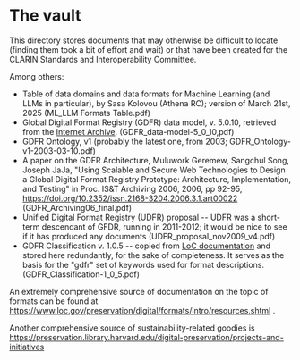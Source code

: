 # The vault

This directory stores documents that may otherwise be difficult to locate (finding them took a bit of effort and wait) or that have been created for the CLARIN Standards and Interoperability Committee.

Among others:

* Table of data domains and data formats for Machine Learning (and LLMs in particular), by Sasa Kolovou (Athena RC); version of March 21st, 2025 (ML_LLM Formats Table.pdf)
* Global Digital Format Registry (GDFR) data model, v. 5.0.10, retrieved from the [Internet Archive](https://web.archive.org/web/20110409232812/http://www.gdfr.info/). (GDFR_data-model-5_0_10,pdf)
* GDFR Ontology, v1 (probably the latest one, from 2003; GDFR_Ontology-v1-2003-03-10.pdf)
* A paper on the GDFR Architecture, Muluwork Geremew, Sangchul Song, Joseph JaJa, "Using Scalable and Secure Web Technologies to Design a Global Digital Format Registry Prototype: Architecture, Implementation, 
and Testing"  in Proc. IS&T Archiving 2006,  2006,  pp 92-95,  https://doi.org/10.2352/issn.2168-3204.2006.3.1.art00022  (GDFR_Archiving06_final.pdf)
* Unified Digital Format Registry (UDFR) proposal -- UDFR was a short-term descendant of GFDR, running in 2011-2012; it would be nice to see if it has produced any documents (UDFR_proposal_nov2009_v4.pdf)
* GDFR Classification v. 1.0.5 -- copied from [LoC documentation](https://www.loc.gov/preservation/digital/formats/fdd/fdd_explanation.shtml) and stored here redundantly, 
for the sake of completeness. It serves as the basis for the "gdfr" set of keywords used for format descriptions. (GDFR_Classification-1_0_5.pdf)

An extremely comprehensive source of documentation on the topic of formats can be found at https://www.loc.gov/preservation/digital/formats/intro/resources.shtml .

Another comprehensive source of sustainability-related goodies is https://preservation.library.harvard.edu/digital-preservation/projects-and-initiatives